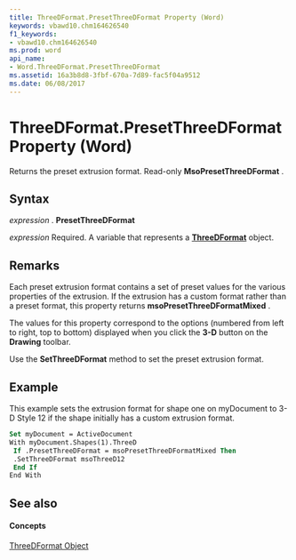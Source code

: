 ```yaml
---
title: ThreeDFormat.PresetThreeDFormat Property (Word)
keywords: vbawd10.chm164626540
f1_keywords:
- vbawd10.chm164626540
ms.prod: word
api_name:
- Word.ThreeDFormat.PresetThreeDFormat
ms.assetid: 16a3b8d8-3fbf-670a-7d89-fac5f04a9512
ms.date: 06/08/2017
---
```



# ThreeDFormat.PresetThreeDFormat Property (Word)

Returns the preset extrusion format. Read-only **MsoPresetThreeDFormat** .


## Syntax

 _expression_ . **PresetThreeDFormat**

 _expression_ Required. A variable that represents a **[ThreeDFormat](threedformat-object-word.md)** object.


## Remarks

Each preset extrusion format contains a set of preset values for the various properties of the extrusion. If the extrusion has a custom format rather than a preset format, this property returns **msoPresetThreeDFormatMixed** .

The values for this property correspond to the options (numbered from left to right, top to bottom) displayed when you click the **3-D** button on the **Drawing** toolbar.

Use the **SetThreeDFormat** method to set the preset extrusion format.


## Example

This example sets the extrusion format for shape one on myDocument to 3-D Style 12 if the shape initially has a custom extrusion format.


```vb
Set myDocument = ActiveDocument 
With myDocument.Shapes(1).ThreeD 
 If .PresetThreeDFormat = msoPresetThreeDFormatMixed Then 
 .SetThreeDFormat msoThreeD12 
 End If 
End With
```


## See also


#### Concepts


[ThreeDFormat Object](threedformat-object-word.md)

